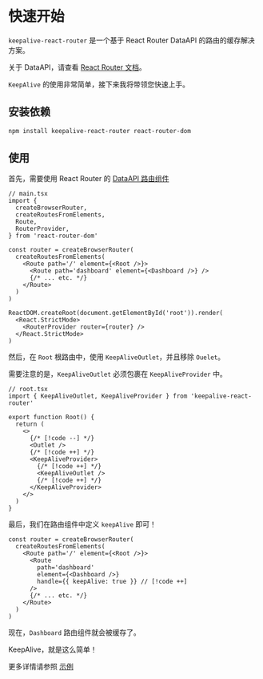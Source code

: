 # 快速开始

`keepalive-react-router` 是一个基于 React Router DataAPI 的路由的缓存解决方案。

关于 DataAPI，请查看 [React Router 文档](https://reactrouter.com/6.28.0/route/route)。

`KeepAlive` 的使用非常简单，接下来我将带领您快速上手。

## 安装依赖

```bash
npm install keepalive-react-router react-router-dom
```

## 使用

首先，需要使用 React Router 的 [DataAPI 路由组件](https://reactrouter.com/6.28.0/routers/picking-a-router#using-v64-data-apis)

```tsx
// main.tsx
import {
  createBrowserRouter,
  createRoutesFromElements,
  Route,
  RouterProvider,
} from 'react-router-dom'

const router = createBrowserRouter(
  createRoutesFromElements(
    <Route path='/' element={<Root />}>
      <Route path='dashboard' element={<Dashboard />} />
      {/* ... etc. */}
    </Route>
  )
)

ReactDOM.createRoot(document.getElementById('root')).render(
  <React.StrictMode>
    <RouterProvider router={router} />
  </React.StrictMode>
)
```

然后，在 `Root` 根路由中，使用 `KeepAliveOutlet`，并且移除 `Ouelet`。

需要注意的是，`KeepAliveOutlet` 必须包裹在 `KeepAliveProvider` 中。

```tsx
// root.tsx
import { KeepAliveOutlet, KeepAliveProvider } from 'keepalive-react-router'

export function Root() {
  return (
    <>
      {/* [!code --] */}
      <Outlet />
      {/* [!code ++] */}
      <KeepAliveProvider>
        {/* [!code ++] */}
        <KeepAliveOutlet />
        {/* [!code ++] */}
      </KeepAliveProvider>
    </>
  )
}
```

最后，我们在路由组件中定义 `keepAlive` 即可！

```tsx
const router = createBrowserRouter(
  createRoutesFromElements(
    <Route path='/' element={<Root />}>
      <Route
        path='dashboard'
        element={<Dashboard />}
        handle={{ keepAlive: true }} // [!code ++]
      />
      {/* ... etc. */}
    </Route>
  )
)
```

现在，`Dashboard` 路由组件就会被缓存了。

KeepAlive，就是这么简单！

更多详情请参照 [示例](https://github.com/hemengke1997/keepalive-react-router/tree/master/playground/react-router)
